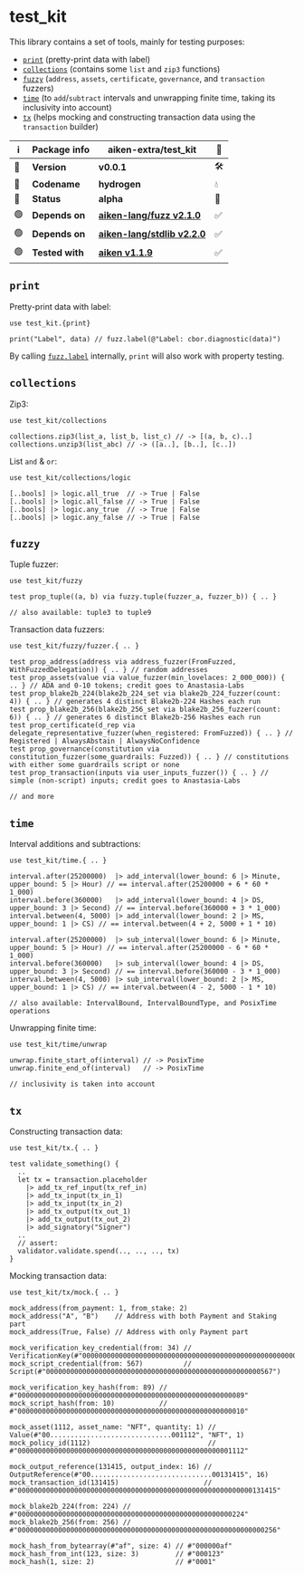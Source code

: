# test_kit

This library contains a set of tools, mainly for testing purposes:

- [`print`](#print) (pretty-print data with label)
- [`collections`](#collections) (contains some `list` and `zip3` functions)
- [`fuzzy`](#fuzzy) (`address`, `assets`, `certificate`, `governance`, and `transaction` fuzzers)
- [`time`](#time) (to `add`/`subtract` intervals and unwrapping finite time, taking its inclusivity into account)
- [`tx`](#tx) (helps mocking and constructing transaction data using the `transaction` builder)

| ℹ️  | Package info    | aiken-extra/test_kit                                                                     | 🧰  |
| --- | --------------- | ---------------------------------------------------------------------------------------- | --- |
| 🔴  | **Version**     | **v0.0.1**                                                                               | 🛠️  |
| 🔴  | **Codename**    | **hydrogen**                                                                             | 💧  |
| 🔴  | **Status**      | **alpha**                                                                                | 🧪  |
| 🟢  | **Depends on**  | [**aiken-lang/fuzz v2.1.0**](https://github.com/aiken-lang/fuzz/releases/tag/v2.1.0)     | ✅  |
| 🟢  | **Depends on**  | [**aiken-lang/stdlib v2.2.0**](https://github.com/aiken-lang/stdlib/releases/tag/v2.2.0) | ✅  |
| 🟢  | **Tested with** | [**aiken v1.1.9**](https://github.com/aiken-lang/aiken/releases/tag/v1.1.9)              | ✅  |

<!-- | 🟢  | **Version**     | **boron**                                                                                | ✅  | -->

<!-- | 🔴  | **Codename**    | **helium**                                                                               | 🔥  | -->
<!-- | 🟡  | **Codename**    | **lithium**                                                                              | ☄️  | -->
<!-- | 🟡  | **Codename**    | **beryllium**                                                                            | ☄️  | -->

<!-- | 🟡  | **Status**      | **beta**                                                                                 | ⚗️  | -->

## `print`

Pretty-print data with label:

```gleam
use test_kit.{print}

print("Label", data) // fuzz.label(@"Label: cbor.diagnostic(data)")
```

By calling [`fuzz.label`](https://aiken-lang.github.io/fuzz/aiken/fuzz.html#label) internally,
`print` will also work with property testing.

## `collections`

Zip3:

```gleam
use test_kit/collections

collections.zip3(list_a, list_b, list_c) // -> [(a, b, c)..]
collections.unzip3(list_abc) // -> ([a..], [b..], [c..])
```

List `and` & `or`:

```gleam
use test_kit/collections/logic

[..bools] |> logic.all_true  // -> True | False
[..bools] |> logic.all_false // -> True | False
[..bools] |> logic.any_true  // -> True | False
[..bools] |> logic.any_false // -> True | False
```

## `fuzzy`

Tuple fuzzer:

```gleam
use test_kit/fuzzy

test prop_tuple((a, b) via fuzzy.tuple(fuzzer_a, fuzzer_b)) { .. }

// also available: tuple3 to tuple9
```

Transaction data fuzzers:

```gleam
use test_kit/fuzzy/fuzzer.{ .. }

test prop_address(address via address_fuzzer(FromFuzzed, WithFuzzedDelegation)) { .. } // random addresses
test prop_assets(value via value_fuzzer(min_lovelaces: 2_000_000)) { .. } // ADA and 0-10 tokens; credit goes to Anastasia-Labs
test prop_blake2b_224(blake2b_224_set via blake2b_224_fuzzer(count: 4)) { .. } // generates 4 distinct Blake2b-224 Hashes each run
test prop_blake2b_256(blake2b_256_set via blake2b_256_fuzzer(count: 6)) { .. } // generates 6 distinct Blake2b-256 Hashes each run
test prop_certificate(d_rep via delegate_representative_fuzzer(when_registered: FromFuzzed)) { .. } // Registered | AlwaysAbstain | AlwaysNoConfidence
test prop_governance(constitution via constitution_fuzzer(some_guardrails: Fuzzed)) { .. } // constitutions with either some guardrails script or none
test prop_transaction(inputs via user_inputs_fuzzer()) { .. } // simple (non-script) inputs; credit goes to Anastasia-Labs

// and more
```

## `time`

Interval additions and subtractions:

```gleam
use test_kit/time.{ .. }

interval.after(25200000)  |> add_interval(lower_bound: 6 |> Minute, upper_bound: 5 |> Hour) // == interval.after(25200000 + 6 * 60 * 1_000)
interval.before(360000)   |> add_interval(lower_bound: 4 |> DS, upper_bound: 3 |> Second) // == interval.before(360000 + 3 * 1_000)
interval.between(4, 5000) |> add_interval(lower_bound: 2 |> MS, upper_bound: 1 |> CS) // == interval.between(4 + 2, 5000 + 1 * 10)

interval.after(25200000)  |> sub_interval(lower_bound: 6 |> Minute, upper_bound: 5 |> Hour) // == interval.after(25200000 - 6 * 60 * 1_000)
interval.before(360000)   |> sub_interval(lower_bound: 4 |> DS, upper_bound: 3 |> Second) // == interval.before(360000 - 3 * 1_000)
interval.between(4, 5000) |> sub_interval(lower_bound: 2 |> MS, upper_bound: 1 |> CS) // == interval.between(4 - 2, 5000 - 1 * 10)

// also available: IntervalBound, IntervalBoundType, and PosixTime operations
```

Unwrapping finite time:

```gleam
use test_kit/time/unwrap

unwrap.finite_start_of(interval) // -> PosixTime
unwrap.finite_end_of(interval)   // -> PosixTime

// inclusivity is taken into account
```

## `tx`

Constructing transaction data:

```gleam
use test_kit/tx.{ .. }

test validate_something() {
  ..
  let tx = transaction.placeholder
    |> add_tx_ref_input(tx_ref_in)
    |> add_tx_input(tx_in_1)
    |> add_tx_input(tx_in_2)
    |> add_tx_output(tx_out_1)
    |> add_tx_output(tx_out_2)
    |> add_signatory("Signer")
  ..
  // assert:
  validator.validate.spend(.., .., .., tx)
}
```

Mocking transaction data:

```gleam
use test_kit/tx/mock.{ .. }

mock_address(from_payment: 1, from_stake: 2)
mock_address("A", "B")    // Address with both Payment and Staking part
mock_address(True, False) // Address with only Payment part

mock_verification_key_credential(from: 34) // VerificationKey(#"00000000000000000000000000000000000000000000000000000034")
mock_script_credential(from: 567)          // Script(#"00000000000000000000000000000000000000000000000000000567")

mock_verification_key_hash(from: 89) // #"00000000000000000000000000000000000000000000000000000089"
mock_script_hash(from: 10)           // #"00000000000000000000000000000000000000000000000000000010"

mock_asset(1112, asset_name: "NFT", quantity: 1) // Value(#"00..............................001112", "NFT", 1)
mock_policy_id(1112)                             // #"00000000000000000000000000000000000000000000000000001112"

mock_output_reference(131415, output_index: 16) // OutputReference(#"00..............................00131415", 16)
mock_transaction_id(131415)                     // #"0000000000000000000000000000000000000000000000000000000000131415"

mock_blake2b_224(from: 224) // #"00000000000000000000000000000000000000000000000000000224"
mock_blake2b_256(from: 256) // #"0000000000000000000000000000000000000000000000000000000000000256"

mock_hash_from_bytearray(#"af", size: 4) // #"000000af"
mock_hash_from_int(123, size: 3)         // #"000123"
mock_hash(1, size: 2)                    // #"0001"
```
